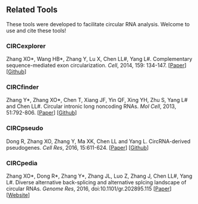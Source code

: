 ## Related Tools

These tools were developed to facilitate circular RNA analysis. Welcome to use and cite these tools!

### CIRCexplorer

Zhang XO\*, Wang HB\*, Zhang Y, Lu X, Chen LL#, Yang L#. Complementary sequence-mediated exon circularization. *Cell*, 2014, 159: 134-147. [[Paper](http://www.ncbi.nlm.nih.gov/pubmed/25242744)] [[Github](https://github.com/YangLab/CIRCexplorer)]

### CIRCfinder

Zhang Y\*, Zhang XO\*, Chen T, Xiang JF, Yin QF, Xing YH, Zhu S, Yang L# and Chen LL#. Circular intronic long noncoding RNAs. *Mol Cell*, 2013, 51:792-806. [[Paper](http://www.ncbi.nlm.nih.gov/pubmed/24035497)] [[Github](https://github.com/YangLab/CIRCfinder)]

### CIRCpseudo

Dong R, Zhang XO, Zhang Y, Ma XK, Chen LL and Yang L. CircRNA-derived pseudogenes. *Cell Res*, 2016, 15:611-624. [[Paper](http://www.ncbi.nlm.nih.gov/pubmed/27021280)] [[Github](https://github.com/YangLab/CIRCpseudo)]

### CIRCpedia

Zhang XO\*, Dong R\*, Zhang Y\*, Zhang JL, Luo Z, Zhang J, Chen LL#, Yang L#. Diverse alternative back-splicing and alternative splcing landscape of circular RNAs. *Genome Res*, 2016, doi:10.1101/gr.202895.115
[[Paper](http://genome.cshlp.org/content/early/2016/06/30/gr.202895.115.abstract)] [[Website](http://www.picb.ac.cn/rnomics/circpedia/)]
